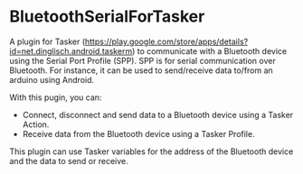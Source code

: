 # BluetoothSerialForTasker
A plugin for Tasker (https://play.google.com/store/apps/details?id=net.dinglisch.android.taskerm) to communicate with a Bluetooth device using the Serial Port Profile (SPP). SPP is for serial communication over Bluetooth. For instance, it can be used to send/receive data to/from an arduino using Android.

With this pugin, you can:
- Connect, disconnect and send data to a Bluetooth device using a Tasker Action.
- Receive data from the Bluetooth device using a Tasker Profile.

This plugin can use Tasker variables for the address of the Bluetooth device and the data to send or receive.

